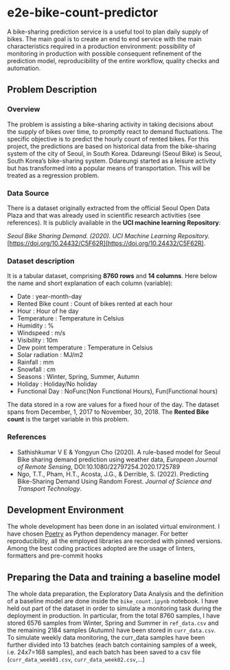 # e2e-bike-count-predictor

A bike-sharing prediction service is a useful tool to plan daily supply of bikes. The main goal is to create an end to end service with the main characteristics required in a production environment: possibility of monitoring in production with possible consequent refinement of the prediction model, reproducibility of the entire workflow, quality checks and automation.

## Problem Description

### Overview

The problem is assisting a bike-sharing activity in taking decisions about the supply of bikes over time, to promptly react to demand fluctuations. The specific objective is to predict the hourly count of rented bikes. For this project, the predictions are based on historical data from the bike-sharing system of the city of Seoul, in South Korea. Ddareungi (Seoul Bike) is Seoul, South Korea’s bike-sharing system. Ddareungi started as a leisure activity but has transformed into a popular means of transportation. This will be treated as a regression problem.

### Data Source

There is a dataset originally extracted from the official Seoul Open Data Plaza and that was already used in scientific research activities (see references). It is publicly available in the <strong>UCI machine learning Repository</strong>:

*Seoul Bike Sharing Demand. (2020). UCI Machine Learning Repository.* [https://doi.org/10.24432/C5F62R](https://doi.org/10.24432/C5F62R).

### Dataset description

It is a tabular dataset, comprising **8760 rows** and <strong>14 columns</strong>. Here below the name and short explanation of each column (variable):

* Date : year-month-day
* Rented Bike count : Count of bikes rented at each hour
* Hour : Hour of he day
* Temperature : Temperature in Celsius
* Humidity : %
* Windspeed : m/s
* Visibility : 10m
* Dew point temperature : Temperature in Celsius
* Solar radiation : MJ/m2
* Rainfall : mm
* Snowfall : cm
* Seasons : Winter, Spring, Summer, Autumn
* Holiday : Holiday/No holiday
* Functional Day : NoFunc(Non Functional Hours), Fun(Functional hours)

The data stored in a row are values for a fixed hour of the day. The dataset spans from December, 1, 2017 to November, 30, 2018. The **Rented Bike count** is the target variable in this problem.

### References

* Sathishkumar V E & Yongyun Cho (2020). A rule-based model for Seoul Bike sharing demand prediction using weather data, <em>European Journal of Remote Sensing</em>, DOI:10.1080/22797254.2020.1725789
* Ngo, T.T., Pham, H.T., Acosta, J.G., & Derrible, S. (2022). Predicting Bike-Sharing Demand Using Random Forest. <em>Journal of Science and Transport Technology</em>.

### 

## Development Environment

The whole development has been done in an isolated virtual environment. I have chosen [Poetry](https://python-poetry.org/) as Python dependency manager. For better reproducibility, all the employed libraries are recorded with pinned versions. Among the best coding practices adopted are the usage of linters, formatters and pre-commit hooks

## Preparing the Data and training a baseline model

The whole data preparation, the Exploratory Data Analysis and the definition of a baseline model are done inside the `bike_count.ipynb` notebook. 
I have held out part of the dataset in order to simulate a monitoring task during the deployment in production. In particular, from the total 8760 samples, I have stored 6576 samples from Winter, Spring and Summer in `ref_data.csv` and the remaining 2184 samples (Autumn) have been stored in `curr_data.csv`.
To simulate weekly data monitoring, the curr\_data samples have been further divided into 13 batches (each batch containing samples of a week, i.e. 24x7=168 samples), and each batch has been saved to a csv file (`curr_data_week01.csv`, `curr_data_week02.csv`,...)